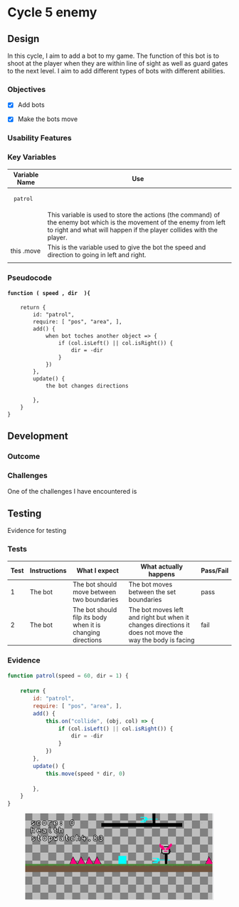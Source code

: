 # Cycle 5 enemy

##

## Design

In this cycle, I aim to add a bot to my game. The function of this bot is to shoot at the player when they are within line of sight as well as guard gates to the next level. I aim to add different types of bots with different abilities. &#x20;

### Objectives



* [x] Add bots&#x20;
* [x] Make the bots move



### Usability Features

&#x20;&#x20;

### Key Variables

| Variable Name                    | Use                                                                                                                                                                                          |
| -------------------------------- | -------------------------------------------------------------------------------------------------------------------------------------------------------------------------------------------- |
| <pre><code> patrol
</code></pre> | This variable is used to store the actions (the command) of the enemy bot which is the movement of the enemy from left to right and what will happen if the player collides with the player. |
| this .move                       | This is the variable used to give the bot the speed and direction to going in left and right.                                                                                                |
|                                  |                                                                                                                                                                                              |

### Pseudocode

<pre><code><strong>function ( speed , dir  ){
</strong>
	return {
		id: "patrol",
		require: [ "pos", "area", ],
		add() {
			when bot toches another object => {
				if (col.isLeft() || col.isRight()) {
					dir = -dir
				}
			})
		},
		update() {
			the bot changes directions 
      
		},
	}
}
</code></pre>

## Development

### Outcome



### Challenges

One of the challenges I have encountered is&#x20;

## Testing

Evidence for testing

### Tests

| Test | Instructions | What I expect                                                | What actually happens                                                                                    | Pass/Fail |
| ---- | ------------ | ------------------------------------------------------------ | -------------------------------------------------------------------------------------------------------- | --------- |
| 1    | The  bot     | The bot should move between two boundaries                   | The bot moves between the set boundaries                                                                 | pass      |
| 2    | The bot      | The bot should filp its body when it is changing directions  | The bot moves left and right but when it changes directions it does not move the way the body is facing  | fail      |

### Evidence

```javascript
function patrol(speed = 60, dir = 1) {

	return {
		id: "patrol",
		require: [ "pos", "area", ],
		add() {
			this.on("collide", (obj, col) => {
				if (col.isLeft() || col.isRight()) {
					dir = -dir
				}
			})
		},
		update() {
			this.move(speed * dir, 0)
      
		},
	}
}
```



<figure><img src="../.gitbook/assets/image (1) (3) (2).png" alt=""><figcaption></figcaption></figure>
